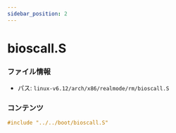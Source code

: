 ```yaml
---
sidebar_position: 2
---
```

# bioscall.S

### ファイル情報

- パス: `linux-v6.12/arch/x86/realmode/rm/bioscall.S`

### コンテンツ

```S
#include "../../boot/bioscall.S"

```
